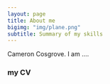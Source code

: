 ```yaml
---
layout: page
title: About me
bigimg: "img/plane.png"
subtitle: Summary of my skills
---
```


Cameron Cosgrove. I am ....

### my CV
